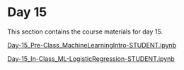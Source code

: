 Day 15
=======================
This section contains the course materials for day 15.


[Day-15_Pre-Class_MachineLearningIntro-STUDENT.ipynb](../daily/Day-15/Day-15_Pre-Class_MachineLearningIntro-STUDENT.ipynb)


[Day-15_In-Class_ML-LogisticRegression-STUDENT.ipynb](../daily/Day-15/Day-15_In-Class_ML-LogisticRegression-STUDENT.ipynb)
